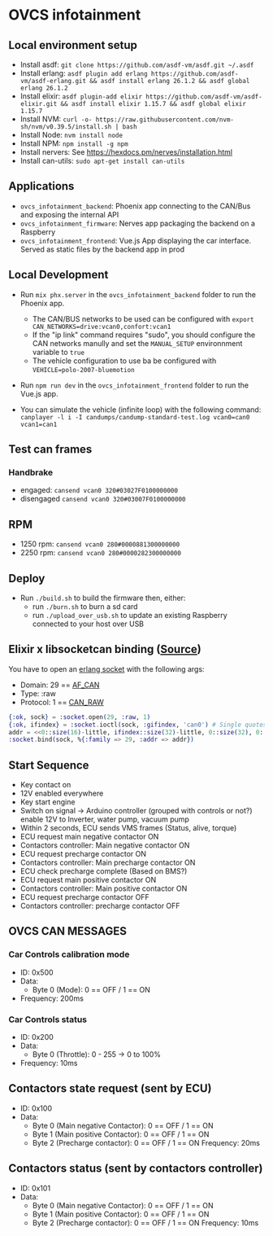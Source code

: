 # OVCS infotainment 

## Local environment setup

* Install asdf: `git clone https://github.com/asdf-vm/asdf.git ~/.asdf`
* Install erlang:  `asdf plugin add erlang https://github.com/asdf-vm/asdf-erlang.git && asdf install erlang 26.1.2 && asdf global erlang 26.1.2`
* Install elixir: `asdf plugin-add elixir https://github.com/asdf-vm/asdf-elixir.git && asdf install elixir 1.15.7 && asdf global elixir 1.15.7`
* Install NVM: `curl -o- https://raw.githubusercontent.com/nvm-sh/nvm/v0.39.5/install.sh | bash`
* Install Node: `nvm install node`
* Install NPM: `npm install -g npm`
* Install nervers: See https://hexdocs.pm/nerves/installation.html
* Install can-utils: `sudo apt-get install can-utils`

## Applications

* `ovcs_infotainment_backend`: Phoenix app connecting to the CAN/Bus and exposing the internal API
* `ovcs_infotainment_firmware`: Nerves app packaging the backend on a Raspberry
* `ovcs_infotainment_frontend`: Vue.js App displaying the car interface. Served as static files by the backend app in prod

## Local Development

* Run `mix phx.server` in the  `ovcs_infotainment_backend` folder to run the Phoenix app.
    * The CAN/BUS networks to be used can be configured with `export CAN_NETWORKS=drive:vcan0,confort:vcan1`
    * If the "ip link" command requires "sudo", you should configure the CAN networks manully and set the `MANUAL_SETUP` environnment variable to `true`
    * The vehicle configuration to use ba be configured with `VEHICLE=polo-2007-bluemotion`

* Run `npm run dev` in the `ovcs_infotainment_frontend` folder to run the Vue.js app.
* You can simulate the vehicle (infinite loop) with the following command: `canplayer -l i -I candumps/candump-standard-test.log vcan0=can0 vcan1=can1`

## Test can frames

### Handbrake 

* engaged: `cansend vcan0 320#03027F0100000000`
* disengaged `cansend vcan0 320#03007F0100000000`

## RPM

* 1250 rpm: `cansend vcan0 280#0000881300000000`
* 2250 rpm: `cansend vcan0 280#0000282300000000`

## Deploy

* Run `./build.sh` to build the firmware then, either:
    * run `./burn.sh` to burn a sd card
    * run `./upload_over_usb.sh` to update an existing Raspberry connected to your host over USB 

## Elixir x libsocketcan binding ([Source](https://elixirforum.com/t/erlang-socket-module-for-socketcan-on-nerves-device/57294))

You have to open an [erlang socket](https://www.erlang.org/doc/man/socket) with the following args: 

* Domain: 29 == [AF_CAN](https://github.com/linux-can/linux/blob/56cfd2507d3e720f4b1dbf9513e00680516a0826/include/linux/socket.h#L193)
* Type: :raw
* Protocol: 1 ==  [CAN_RAW](https://github.com/linux-can/linux/blob/56cfd2507d3e720f4b1dbf9513e00680516a0826/include/uapi/linux/can.h#L154)

```elixir
{:ok, sock} = :socket.open(29, :raw, 1)
{:ok, ifindex} = :socket.ioctl(sock, :gifindex, 'can0') # Single quotes matters, you need a charlist not a binary
addr = <<0::size(16)-little, ifindex::size(32)-little, 0::size(32), 0::size(32), 0::size(64)>>
:socket.bind(sock, %{:family => 29, :addr => addr})
```

## Start Sequence

- Key contact on 
- 12V enabled everywhere
- Key start engine
- Switch on signal -> Arduino controller (grouped with controls or not?) enable 12V to Inverter, water pump, vacuum pump
- Within 2 seconds, ECU sends VMS frames (Status, alive, torque)
- ECU request main negative contactor ON
- Contactors controller: Main negative contactor ON
- ECU request precharge contactor ON
- Contactors controller: Main precharge contactor ON
- ECU check precharge complete (Based on BMS?)
- ECU request main positive contactor ON
- Contactors controller: Main positive contactor ON
- ECU request precharge contactor OFF
- Contactors controller: precharge contactor OFF


## OVCS CAN MESSAGES

### Car Controls calibration mode

- ID: 0x500
- Data:
    - Byte 0 (Mode): 0 == OFF / 1 == ON
- Frequency: 200ms

### Car Controls status

- ID: 0x200 
- Data:
    - Byte 0 (Throttle): 0 - 255 -> 0 to 100% 
- Frequency: 10ms

## Contactors state request (sent by ECU)

- ID: 0x100
- Data: 
    - Byte 0 (Main negative Contactor): 0 == OFF / 1 == ON
    - Byte 1 (Main positive Contactor): 0 == OFF / 1 == ON
    - Byte 2 (Precharge contactor):  0 == OFF / 1 == ON
Frequency: 20ms

## Contactors status (sent by contactors controller)

- ID: 0x101
- Data: 
    - Byte 0 (Main negative Contactor): 0 == OFF / 1 == ON
    - Byte 1 (Main positive Contactor): 0 == OFF / 1 == ON
    - Byte 2 (Precharge contactor):  0 == OFF / 1 == ON
Frequency: 10ms
